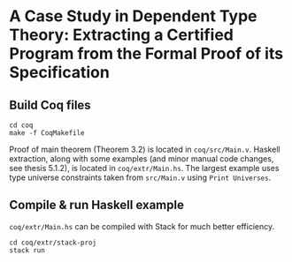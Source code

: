 # A Case Study in Dependent Type Theory: Extracting a Certified Program from the Formal Proof of its Specification

## Build Coq files

```
cd coq
make -f CoqMakefile
```

Proof of main theorem (Theorem 3.2) is located in `coq/src/Main.v`.
Haskell extraction, along with some examples (and minor manual code changes, see thesis 5.1.2), is located in `coq/extr/Main.hs`.
The largest example uses type universe constraints taken from `src/Main.v`
using `Print Universes`.

## Compile & run Haskell example

`coq/extr/Main.hs` can be compiled with Stack for much better efficiency.

```
cd coq/extr/stack-proj
stack run
```
